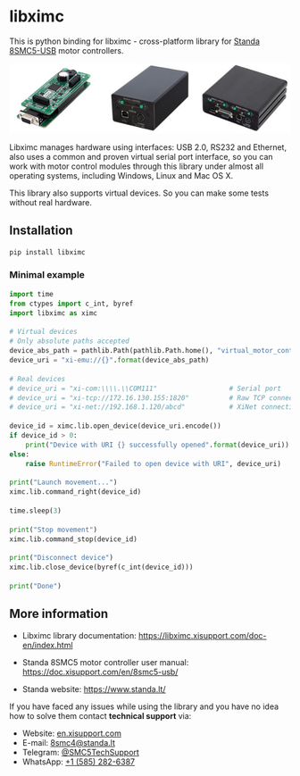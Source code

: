 # libximc

This is python binding for libximc - cross-platform library for [Standa  8SMC5-USB](https://www.standa.lt/products/catalog/motorised_positioners?item=525) motor controllers. 

![8SMC5-based devices](https://raw.githubusercontent.com/EPC-MSU/libximc/dev-2.14/libximc/docs/8SMC5_based_devices.png)

Libximc manages hardware using interfaces: USB 2.0, RS232 and Ethernet, also uses a common and proven virtual serial port interface, so you can work with motor control modules through this library under almost all operating systems, including Windows, Linux and Mac OS X.

This library also supports virtual devices. So you can make some tests without real hardware.

## Installation

```shell
pip install libximc
```

### Minimal example

```python
import time
from ctypes import c_int, byref
import libximc as ximc

# Virtual devices
# Only absolute paths accepted
device_abs_path = pathlib.Path(pathlib.Path.home(), "virtual_motor_controller.bin")
device_uri = "xi-emu://{}".format(device_abs_path)

# Real devices
# device_uri = "xi-com:\\\\.\\COM111"                  # Serial port
# device_uri = "xi-tcp://172.16.130.155:1820"          # Raw TCP connection
# device_uri = "xi-net://192.168.1.120/abcd"           # XiNet connection

device_id = ximc.lib.open_device(device_uri.encode())
if device_id > 0:
    print("Device with URI {} successfully opened".format(device_uri))
else:
    raise RuntimeError("Failed to open device with URI", device_uri)

print("Launch movement...")
ximc.lib.command_right(device_id)

time.sleep(3)

print("Stop movement")
ximc.lib.command_stop(device_id)

print("Disconnect device")
ximc.lib.close_device(byref(c_int(device_id)))

print("Done")
```

## More information

* Libximc library documentation: https://libximc.xisupport.com/doc-en/index.html

* Standa 8SMC5 motor controller user manual: https://doc.xisupport.com/en/8smc5-usb/

* Standa website: https://www.standa.lt/

If you have faced any issues while using the library and you have no idea how to solve them contact **technical support** via:

* Website: [en.xisupport.com](https://en.xisupport.com/account/register)
* E-mail: [8smc4@standa.lt](mailto:8smc4@standa.lt)
* Telegram: [@SMC5TechSupport](https://t.me/SMC5TechSupport)
* WhatsApp: [+1 (585) 282-6387](https://wa.me/15852826387)
